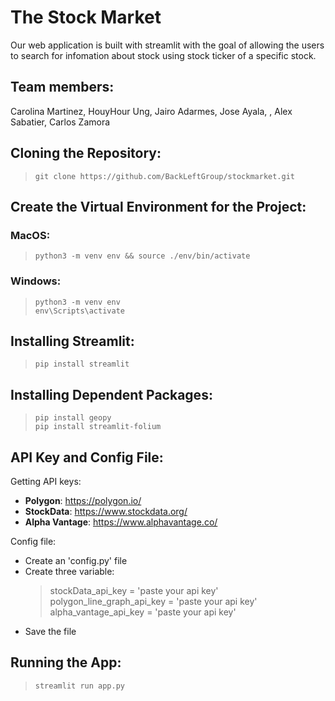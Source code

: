 # The Stock Market

Our web application is built with streamlit with the goal of allowing the users to search for infomation about stock using stock ticker of a specific stock. 

## Team members:

Carolina Martinez, HouyHour Ung, Jairo Adarmes, Jose Ayala, , Alex Sabatier, Carlos Zamora

## Cloning the Repository:

>`git clone https://github.com/BackLeftGroup/stockmarket.git`

## Create the Virtual Environment for the Project:

### MacOS: 

>`python3 -m venv env && source ./env/bin/activate`

### Windows:

> `python3 -m venv env`\
> `env\Scripts\activate`

## Installing Streamlit:

>`pip install streamlit`

## Installing Dependent Packages:

>`pip install geopy`\
>`pip install streamlit-folium`

## API Key and Config File:

Getting API keys:
* **Polygon**: https://polygon.io/
* **StockData**: https://www.stockdata.org/
* **Alpha Vantage**: https://www.alphavantage.co/

Config file:
* Create an 'config.py' file
* Create three variable:
    > stockData_api_key = 'paste your api key'\
    > polygon_line_graph_api_key = 'paste your api key'\
    > alpha_vantage_api_key = 'paste your api key'
* Save the file 



## Running the App:

>`streamlit run app.py`



